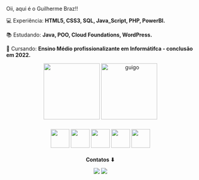 Oii, aqui é o Guilherme Braz!!

</p>
 
<p align="left">
 💻 Experiência: <strong>HTML5, CSS3, SQL, Java_Script, PHP, PowerBI.</strong> 
</p> 

<p align="left"> 

<p align="left">
 📚 Estudando: <strong>Java, POO, Cloud Foundations, WordPress.</strong>
</p>
 
 
<p align="left">
 💼 Cursando: <strong>Ensino Médio profissionalizante em Informátifca - conclusão em 2022.</strong>
</p>

<div align="center" >
  <img height="150em" src="https://github-readme-stats.vercel.app/api?username=guigobraz&show_icons=true&theme=0061C3&bg_color=181818&text_color=fff"/>
  <img height="150em" src="https://github-readme-stats.vercel.app/api/top-langs?username=guigobraz&show_icons=true&theme=0061C3&bg_color=181818&text_color=fff&layout=compact" alt="guigo"/>
</div>

###

<div align="center">
            <img height="50em" align="center" src="https://cdn.jsdelivr.net/gh/devicons/devicon/icons/html5/html5-original.svg" />
            <img height="50em" align="center" src="https://cdn.jsdelivr.net/gh/devicons/devicon/icons/css3/css3-original.svg" />
            <img height="50em" align="center" src="https://cdn.jsdelivr.net/gh/devicons/devicon/icons/javascript/javascript-original.svg" />
            <img height="50em" align="center" src="https://cdn.jsdelivr.net/gh/devicons/devicon/icons/mysql/mysql-original.svg" />
            <img height="50em" align="center" src="https://cdn.jsdelivr.net/gh/devicons/devicon/icons/php/php-original.svg" />
          
</div>

###

<div align="center"> 
  <p>
 <strong>Contatos ⬇</strong>
  </p>
  <a href="https://instagram.com/guigoobraz" target="_blank"><img src="https://img.shields.io/badge/-Instagram-%23E4405F?style=for-the-badge&logo=instagram&logoColor=white" target="_blank"></a>
  <a href = "mailto:guilhermeebraz13@gmail.com"><img src="https://img.shields.io/badge/-Gmail-%23333?style=for-the-badge&logo=gmail&logoColor=white" target="_blank">
 </div>

